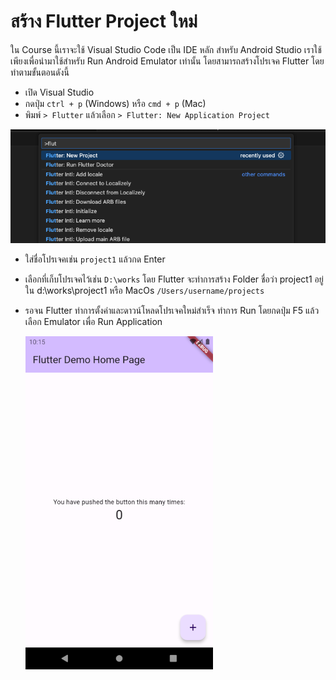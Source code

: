 # สร้าง Flutter Project ใหม่

ใน Course นี้เราจะใช้ Visual Studio Code เป็น IDE หลัก สำหรับ Android Studio เราใช้เพียงเพื่อนำมาใช้สำหรับ Run Android Emulator เท่านั้น โดยสามารถสร้างโปรเจค Flutter โดยทำตามขั้นตอนดังนี้

- เปิด Visual Studio
- กดปุ่ม `ctrl + p` (Windows) หรือ `cmd + p` (Mac)
- พิมพ์ `> Flutter` แล้วเลือก `> Flutter: New Application Project`

![New Project](/assets/images/new_project.png)

- ใส่ชื่อโปรเจคเช่น `project1` แล้วกด Enter
- เลือกที่เก็บโปรเจคไว้เช่น `D:\works` โดย Flutter จะทำการสร้าง Folder ชื่อว่า project1 อยู่ใน d:\works\project1 หรือ MacOs `/Users/username/projects`
- รอจน Flutter ทำการตั้งค่าและดาวน์โหลดโปรเจคใหม่สำเร็จ
  ทำการ Run โดยกดปุ่ม F5 แล้วเลือก Emulator เพื่อ Run Application

  ![Run Project](/assets/images/firstrun.png)
